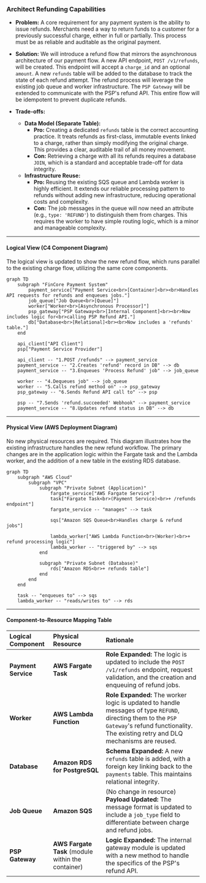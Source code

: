 ### **Architect Refunding Capabilities**

*   **Problem:** A core requirement for any payment system is the ability to issue refunds. Merchants need a way to return funds to a customer for a previously successful charge, either in full or partially. This process must be as reliable and auditable as the original payment.

*   **Solution:** We will introduce a refund flow that mirrors the asynchronous architecture of our payment flow. A new API endpoint, `POST /v1/refunds`, will be created. This endpoint will accept a `charge_id` and an optional `amount`. A new `refunds` table will be added to the database to track the state of each refund attempt. The refund process will leverage the existing job queue and worker infrastructure. The `PSP Gateway` will be extended to communicate with the PSP's refund API. This entire flow will be idempotent to prevent duplicate refunds.

*   **Trade-offs:**
    *   **Data Model (Separate Table):**
        *   **Pro:** Creating a dedicated `refunds` table is the correct accounting practice. It treats refunds as first-class, immutable events linked to a charge, rather than simply modifying the original charge. This provides a clear, auditable trail of all money movement.
        *   **Con:** Retrieving a charge with all its refunds requires a database `JOIN`, which is a standard and acceptable trade-off for data integrity.
    *   **Infrastructure Reuse:**
        *   **Pro:** Reusing the existing SQS queue and Lambda worker is highly efficient. It extends our reliable processing pattern to refunds without adding new infrastructure, reducing operational costs and complexity.
        *   **Con:** The job messages in the queue will now need an attribute (e.g., `type: 'REFUND'`) to distinguish them from charges. This requires the worker to have simple routing logic, which is a minor and manageable complexity.

---

#### **Logical View (C4 Component Diagram)**

The logical view is updated to show the new refund flow, which runs parallel to the existing charge flow, utilizing the same core components.

```mermaid
graph TD
    subgraph "FinCore Payment System"
        payment_service["Payment Service<br>[Container]<br><br>Handles API requests for refunds and enqueues jobs."]
        job_queue["Job Queue<br>[Queue]"]
        worker["Worker<br>[Asynchronous Processor]"]
        psp_gateway["PSP Gateway<br>[Internal Component]<br><br>Now includes logic for<br>calling PSP Refund API."]
        db["Database<br>[Relational]<br><br>Now includes a 'refunds' table."]
    end

    api_client["API Client"]
    psp["Payment Service Provider"]

    api_client -- "1.POST /refunds" --> payment_service
    payment_service -- "2.Creates 'refund' record in DB" --> db
    payment_service -- "3.Enqueues 'Process Refund' job" --> job_queue
    
    worker -- "4.Dequeues job" --> job_queue
    worker -- "5.Calls refund method on" --> psp_gateway
    psp_gateway -- "6.Sends Refund API call to" --> psp
    
    psp -- "7.Sends 'refund.succeeded' Webhook" --> payment_service
    payment_service -- "8.Updates refund status in DB" --> db
```

---

#### **Physical View (AWS Deployment Diagram)**

No new physical resources are required. This diagram illustrates how the existing infrastructure handles the new refund workflow. The primary changes are in the application logic within the Fargate task and the Lambda worker, and the addition of a new table in the existing RDS database.

```mermaid
graph TD
    subgraph "AWS Cloud"
        subgraph "VPC"
            subgraph "Private Subnet (Application)"
                fargate_service["AWS Fargate Service"]
                task["Fargate Task<br>(Payment Service)<br>+ /refunds endpoint"]
                fargate_service -- "manages" --> task

                sqs["Amazon SQS Queue<br>Handles charge & refund jobs"]
                
                lambda_worker["AWS Lambda Function<br>(Worker)<br>+ refund processing logic"]
                lambda_worker -- "triggered by" --> sqs
            end
            
            subgraph "Private Subnet (Database)"
                rds["Amazon RDS<br>+ refunds table"]
            end
        end
    end

    task -- "enqueues to" --> sqs
    lambda_worker -- "reads/writes to" --> rds
```

---

#### **Component-to-Resource Mapping Table**

| Logical Component | Physical Resource | Rationale |
| :--- | :--- | :--- |
| **Payment Service** | **AWS Fargate Task** | **Role Expanded:** The logic is updated to include the `POST /v1/refunds` endpoint, request validation, and the creation and enqueuing of refund jobs. |
| **Worker** | **AWS Lambda Function** | **Role Expanded:** The worker logic is updated to handle messages of type `REFUND`, directing them to the `PSP Gateway`'s refund functionality. The existing retry and DLQ mechanisms are reused. |
| **Database** | **Amazon RDS for PostgreSQL** | **Schema Expanded:** A new `refunds` table is added, with a foreign key linking back to the `payments` table. This maintains relational integrity. |
| **Job Queue** | **Amazon SQS** | (No change in resource) **Payload Updated:** The message format is updated to include a `job_type` field to differentiate between charge and refund jobs. |
| **PSP Gateway** | **AWS Fargate Task** (module within the container) | **Logic Expanded:** The internal gateway module is updated with a new method to handle the specifics of the PSP's refund API. |
